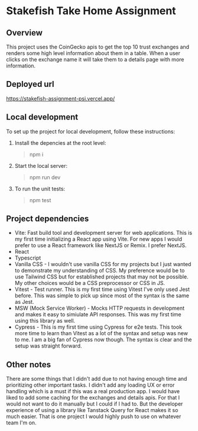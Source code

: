# Stakefish Take Home Assignment

## Overview

This project uses the CoinGecko apis to get the top 10 trust exchanges and renders some high level information about them in a table. When a user clicks on the exchange name it will take them to a details page with more information.

## Deployed url

https://stakefish-assignment-psi.vercel.app/

## Local development

To set up the project for local development, follow these instructions:

1. Install the depencies at the root level:

   > npm i

2. Start the local server:

   > npm run dev

3. To run the unit tests:

   > npm test

## Project dependencies

- Vite: Fast build tool and development server for web applications. This is my first time initializing a React app using Vite. For new apps I would prefer to use a React framework like NextJS or Remix. I prefer NextJS.
- React
- Typescript
- Vanilla CSS - I wouldn't use vanilla CSS for my projects but I just wanted to demonstrate my understanding of CSS. My preference would be to use Tailwind CSS but for established projects that may not be possible. My other choices would be a CSS preprocessor or CSS in JS.
- Vitest - Test runner. This is my first time using Vitest I've only used Jest before. This was simple to pick up since most of the syntax is the same as Jest.
- MSW (Mock Service Worker) - Mocks HTTP requests in development and makes it easy to simiulate API responses. This was my first time using this library as well.
- Cypress - This is my first time using Cypress for e2e tests. This took more time to learn than Vitest as a lot of the syntax and setup was new to me. I am a big fan of Cypress now though. The syntax is clear and the setup was straight forward.

## Other notes

There are some things that I didn't add due to not having enough time and prioritizing other important tasks. I didn't add any loading UX or error handling which is a must if this was a real production app. I would have liked to add some caching for the exchanges and details apis. For that I would not want to do it manually but I could if I had to. But the developer experience of using a library like Tanstack Query for React makes it so much easier. That is one project I would highly push to use on whatever team I'm on.

